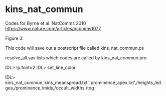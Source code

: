 kins_nat_commun
===============

Codes for Byrne et al. NatComms 2010
https://www.nature.com/articles/ncomms1077

Figure 3:

This code will save out a postscript file called kins_nat_commun.ps

resolve_all.sav lists which codes are called by kins_nat_commun.pro





IDL> !p.font=2
IDL> set_line_color

IDL> kins_nat_commun,'kins_meanspread.txt','prominence_apex.txt',/heights,/edges,/prominence,/mids,/occult_widths,/tog
